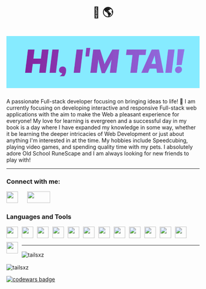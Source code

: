<h1 align="center"> 👏 🌎 <br /><br /> <img src="/assets/Name.gif"> </h1>
<p>A passionate Full-stack developer focusing on bringing ideas to life! 🎈
  I am currently focusing on developing interactive and responsive Full-stack web applications with the aim to make the Web a pleasant experience for everyone!
  My love for learning is evergreen and a successful day in my book is a day where I have expanded my knowledge in some way, whether it be learning the deeper intricacies of Web Development or just about anything I'm interested in at the time.
  My hobbies include Speedcubing, playing video games, and spending quality time with my pets. I absolutely adore Old School RuneScape and I am always looking for new friends to play with!
  </p>
  
---

<h3 align="left">Connect with me:</h3>

<a style="padding-right: 10px;" href="https://twitter.com/tailsdevin" target="_blank"><img width="30px" height="30px" style="padding-right: 10px;" src="https://cdn.jsdelivr.net/gh/devicons/devicon/icons/twitter/twitter-original.svg" /></a>
<a style="padding-right: 10px;" href="https://www.linkedin.com/in/ptai/" target="_blank"><img width="60px" height="30px" style="padding-right: 10px;" src="https://cdn.jsdelivr.net/gh/devicons/devicon/icons/linkedin/linkedin-original.svg" /></a>

### Languages and Tools

<img align="left" width="30px" height="30px" style="padding-right: 10px; margin-bottom: 10px;" src="https://cdn.jsdelivr.net/gh/devicons/devicon/icons/javascript/javascript-original.svg" />
<!---<img align="left" width="30px" height="30px" style="padding-right: 10px;" src="https://cdn.jsdelivr.net/gh/devicons/devicon/icons/react/react-original.svg" />--->
<img align="left" width="30px" height="30px" style="padding-right: 10px; margin-bottom: 10px;" src="https://cdn.jsdelivr.net/gh/devicons/devicon/icons/nodejs/nodejs-original.svg" />
<img align="left" width="30px" height="30px" style="padding-right: 10px; margin-bottom: 10px;" src="https://cdn.jsdelivr.net/gh/devicons/devicon/icons/express/express-original.svg" />
<img align="left" width="30px" height="30px" style="padding-right: 10px; margin-bottom: 10px;" src="https://cdn.jsdelivr.net/gh/devicons/devicon/icons/css3/css3-original.svg" />
<img align="left" width="30px" height="30px" style="padding-right: 10px; margin-bottom: 10px;" src="https://cdn.jsdelivr.net/gh/devicons/devicon/icons/html5/html5-original.svg" />
<img align="left" width="30px" height="30px" style="padding-right: 10px; margin-bottom: 10px;" src="https://cdn.jsdelivr.net/gh/devicons/devicon/icons/mongodb/mongodb-original.svg" />
<img align="left" width="30px" height="30px" style="padding-right: 10px; margin-bottom: 10px;" src="https://cdn.jsdelivr.net/gh/devicons/devicon/icons/git/git-original.svg" />
<img align="left" width="30px" height="30px" style="padding-right: 10px; margin-bottom: 10px;" src="https://cdn.jsdelivr.net/gh/devicons/devicon/icons/handlebars/handlebars-original.svg" />
<img align="left" width="30px" height="30px" style="padding-right: 10px; margin-bottom: 10px;" src="https://cdn.jsdelivr.net/gh/devicons/devicon/icons/bootstrap/bootstrap-original.svg" />
<img align="left" width="30px" height="30px" style="padding-right: 10px; margin-bottom: 10px;" src="https://cdn.jsdelivr.net/gh/devicons/devicon/icons/linux/linux-original.svg" />
<img align="left" width="30px" height="30px" style="padding-right: 10px; margin-bottom: 10px;" src="https://cdn.jsdelivr.net/gh/devicons/devicon/icons/docker/docker-original-wordmark.svg" />
<img align="left" width="30px" height="30px" style="padding-right: 10px; margin-bottom: 10px;" src="https://cdn.jsdelivr.net/gh/devicons/devicon/icons/babel/babel-original.svg" />
<img align="left" width="30px" height="30px" style="padding-right: 10px; margin-bottom: 10px;" src="https://cdn.jsdelivr.net/gh/devicons/devicon/icons/webpack/webpack-original.svg" />
<br />
<br />
          
---

<p><img align="center" src="https://github-readme-stats.vercel.app/api/top-langs?username=tailsxz&show_icons=true&theme=synthwave&title_color=0a0c10&text_color=0a0c10&bg_color=85ebff&hide_border=true&cache_seconds=1800&locale=en&layout=compact" alt="tailsxz" />  </p>

<p><img align="center" src="https://github-readme-streak-stats.herokuapp.com/?user=tailsxz&theme=ocean-gradient" alt="tailsxz" />  </p>

<a href="https://www.codewars.com/users/Tailsxz" target="_blank"><img src="https://www.codewars.com/users/Tailsxz/badges/small" alt="codewars badge"/></a>
